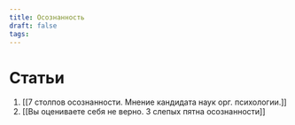 ```yaml
---
title: Осознанность
draft: false
tags:
---
```

# Статьи
1. [[7 столпов осознанности. Мнение кандидата наук орг. психологии.]]
2. [[Вы оцениваете себя не верно. 3 слепых пятна осознанности]]